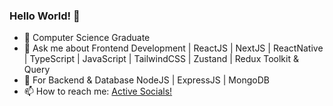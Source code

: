 ### Hello World! 👋


<!--
**jaffasunny/jaffasunny** is a ✨ _special_ ✨ repository because its `README.md` (this file) appears on your GitHub profile.

Here are some ideas to get you started:

- 🔭 I’m currently working on ...

- 🌱 I’m currently learning NodeJS, ExpressJS, and MongoDB
- 👯 I’m looking to collaborate on ...
- 🤔 I’m looking for help with ...
- 💬 Ask me about ...
- 📫 How to reach me: ...
- 😄 Pronouns: ...
- ⚡ Fun fact: ...
-->

- 🏫 Computer Science Graduate
- 💬 Ask me about Frontend Development | ReactJS | NextJS | ReactNative | TypeScript | JavaScript | TailwindCSS | Zustand | Redux Toolkit & Query 
- 🌱 For Backend & Database NodeJS | ExpressJS | MongoDB
- 📫 How to reach me: <a href="https://linktr.ee/jaffasunny" target="_blank">Active Socials!</a>
